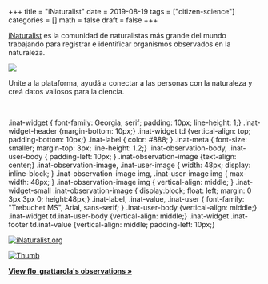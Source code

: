 +++
title = "iNaturalist"
date = 2019-08-19
tags = ["citizen-science"]
categories = []
math = false
draft = false
+++

[iNaturalist](https://www.inaturalist.org) es la comunidad de naturalistas más grande del mundo trabajando para registrar e identificar organismos observados en la naturaleza. 


![](/img/iNaturalist.png)


Unite a la plataforma, ayudá a conectar a las personas con la naturaleza y creá datos valiosos para la ciencia.  


<br>

.inat-widget { font-family: Georgia, serif; padding: 10px; line-height: 1;} .inat-widget-header {margin-bottom: 10px;} .inat-widget td {vertical-align: top; padding-bottom: 10px;} .inat-label { color: #888; } .inat-meta { font-size: smaller; margin-top: 3px; line-height: 1.2;} .inat-observation-body, .inat-user-body { padding-left: 10px; } .inat-observation-image {text-align: center;} .inat-observation-image, .inat-user-image { width: 48px; display: inline-block; } .inat-observation-image img, .inat-user-image img { max-width: 48px; } .inat-observation-image img { vertical-align: middle; } .inat-widget-small .inat-observation-image { display:block; float: left; margin: 0 3px 3px 0; height:48px;} .inat-label, .inat-value, .inat-user { font-family: "Trebuchet MS", Arial, sans-serif; } .inat-user-body {vertical-align: middle;} .inat-widget td.inat-user-body {vertical-align: middle;} .inat-widget .inat-footer td.inat-value {vertical-align: middle; padding-left: 10px;}

[![iNaturalist.org](https://www.inaturalist.org/assets/logo-small-27dadf5468502c764c7a2cf8e30617d3.png)](https://www.inaturalist.org)

[![Thumb](https://static.inaturalist.org/attachments/users/icons/736016/thumb.jpeg?1513353273)](https://www.inaturalist.org/observations/flo_grattarola)

**[View flo\_grattarola's observations »](https://www.inaturalist.org/observations/flo_grattarola)**


